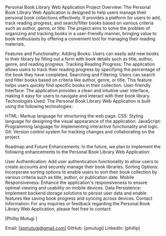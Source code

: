 Personal Book Library Web Application
Project Overview:
The Personal Book Library Web Application is designed to help users manage their personal book collections effectively. It provides a platform for users to add, track reading progress, and search/filter books based on various criteria such as author, genre, or title. The project aims to solve the problem of organizing and tracking books in a user-friendly manner, bringing value to book enthusiasts by offering a convenient tool for managing their reading materials.

Features and Functionality:
Adding Books: Users can easily add new books to their library by filling out a form with book details such as title, author, genre, and reading progress.
Tracking Reading Progress: The application allows users to track their reading progress by specifying the percentage of the book they have completed.
Searching and Filtering: Users can search and filter books based on criteria like author, genre, or title. This feature helps users quickly find specific books in their collection.
User-friendly Interface: The application provides a clean and intuitive user interface, making it easy for users to navigate and interact with their book library.
Technologies Used:
The Personal Book Library Web Application is built using the following technologies:

HTML: Markup language for structuring the web page.
CSS: Styling language for designing the visual appearance of the application.
JavaScript: Programming language for implementing interactive functionality and logic.
Git: Version control system for tracking changes and collaborating on the project.

Roadmap and Future Enhancements:
In the future, we plan to implement the following enhancements to the Personal Book Library Web Application:

User Authentication: Add user authentication functionality to allow users to create accounts and securely manage their book libraries.
Sorting Options: Incorporate sorting options to enable users to sort their book collection by various criteria such as title, author, or publication date.
Mobile Responsiveness: Enhance the application's responsiveness to ensure optimal viewing and usability on mobile devices.
Data Persistence: Implement backend storage solutions to persist user data and enable features like saving book progress and syncing across devices.
Contact Information:
For any inquiries or feedback regarding the Personal Book Library Web Application, please feel free to contact:

[Phillip Mutugi ]

Email: [spmutugi@gmail.com]
GitHub: [pmutugi]
LinkedIn: [phillip]




